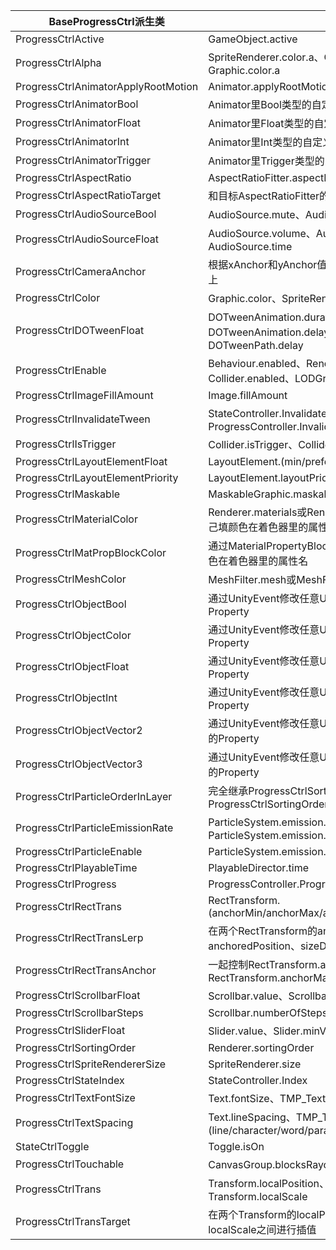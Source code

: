 | BaseProgressCtrl派生类                 | 控制属性                                                                                    |
|-------------------------------------|-----------------------------------------------------------------------------------------|
| ProgressCtrlActive                  | GameObject.active                                                                       |
| ProgressCtrlAlpha                   | SpriteRenderer.color.a、CanvasGroup.alpha、Graphic.color.a                                |
| ProgressCtrlAnimatorApplyRootMotion | Animator.applyRootMotion                                                                |
| ProgressCtrlAnimatorBool            | Animator里Bool类型的自定义参数                                                                   |
| ProgressCtrlAnimatorFloat           | Animator里Float类型的自定义参数                                                                  |
| ProgressCtrlAnimatorInt             | Animator里Int类型的自定义参数                                                                    |
| ProgressCtrlAnimatorTrigger         | Animator里Trigger类型的自定义参数                                                                |
| ProgressCtrlAspectRatio             | AspectRatioFitter.aspectRatio                                                           |
| ProgressCtrlAspectRatioTarget       | 和目标AspectRatioFitter的aspectRatio一致                                                      |
| ProgressCtrlAudioSourceBool         | AudioSource.mute、AudioSource.loop                                                       |
| ProgressCtrlAudioSourceFloat        | AudioSource.volume、AudioSource.pitch、AudioSource.time                                   |
| ProgressCtrlCameraAnchor            | 根据xAnchor和yAnchor值将物体设置在摄像头视口对应坐标上                                                      |
| ProgressCtrlColor                   | Graphic.color、SpriteRenderer.color                                                      |
| ProgressCtrlDOTweenFloat            | DOTweenAnimation.duration、DOTweenAnimation.delay、DOTweenPath.duration、DOTweenPath.delay |
| ProgressCtrlEnable                  | Behaviour.enabled、Renderer.enabled、Collider.enabled、LODGroup.enabled、Cloth.enabled      |
| ProgressCtrlImageFillAmount         | Image.fillAmount                                                                        |
| ProgressCtrlInvalidateTween         | StateController.InvalidateTween、ProgressController.InvalidateTween                      |
| ProgressCtrlIsTrigger               | Collider.isTrigger、Collider2D.isTrigger                                                 |
| ProgressCtrlLayoutElementFloat      | LayoutElement.(min/preferred/flexible)(Width/Height)                                    |
| ProgressCtrlLayoutElementPriority   | LayoutElement.layoutPriority                                                            |
| ProgressCtrlMaskable                | MaskableGraphic.maskable                                                                |
| ProgressCtrlMaterialColor           | Renderer.materials或Renderer.sharedMaterials的color，自己填颜色在着色器里的属性名                        |
| ProgressCtrlMatPropBlockColor       | 通过MaterialPropertyBlock修改Renderer的颜色，自己填颜色在着色器里的属性名                                     |
| ProgressCtrlMeshColor               | MeshFilter.mesh或MeshFilter.sharedMesh的顶点颜色                                              |
| ProgressCtrlObjectBool              | 通过UnityEvent修改任意UnityEngine.Object的Bool类型的Property                                      |
| ProgressCtrlObjectColor             | 通过UnityEvent修改任意UnityEngine.Object的Color类型的Property                                     |
| ProgressCtrlObjectFloat             | 通过UnityEvent修改任意UnityEngine.Object的Float类型的Property                                     |
| ProgressCtrlObjectInt               | 通过UnityEvent修改任意UnityEngine.Object的Int类型的Property                                       |
| ProgressCtrlObjectVector2           | 通过UnityEvent修改任意UnityEngine.Object的Vector2类型的Property                                   |
| ProgressCtrlObjectVector3           | 通过UnityEvent修改任意UnityEngine.Object的Vector3类型的Property                                   |
| ProgressCtrlParticleOrderInLayer    | 完全继承ProgressCtrlSortingOrder，未做任何修改，详见ProgressCtrlSortingOrder                          |
| ProgressCtrlParticleEmissionRate    | ParticleSystem.emission.rateOverTime、ParticleSystem.emission.rateOverDistance           |
| ProgressCtrlParticleEnable          | ParticleSystem.emission.enabled                                                         |
| ProgressCtrlPlayableTime            | PlayableDirector.time                                                                   |
| ProgressCtrlProgress                | ProgressController.Progress                                                             |
| ProgressCtrlRectTrans               | RectTransform.(anchorMin/anchorMax/anchoredPosition/sizeDelta/pivot)                    |
| ProgressCtrlRectTransLerp           | 在两个RectTransform的anchorMin、anchorMax、anchoredPosition、sizeDelta、pivot之间进行插值             |
| ProgressCtrlRectTransAnchor         | 一起控制RectTransform.anchorMin和RectTransform.anchorMax                                     |
| ProgressCtrlScrollbarFloat          | Scrollbar.value、Scrollbar.size                                                          |
| ProgressCtrlScrollbarSteps          | Scrollbar.numberOfSteps                                                                 |
| ProgressCtrlSliderFloat             | Slider.value、Slider.minValue、Slider.maxValue                                            |
| ProgressCtrlSortingOrder            | Renderer.sortingOrder                                                                   |
| ProgressCtrlSpriteRendererSize      | SpriteRenderer.size                                                                     |
| ProgressCtrlStateIndex              | StateController.Index                                                                   |
| ProgressCtrlTextFontSize            | Text.fontSize、TMP_Text.fontSize                                                         |
| ProgressCtrlTextSpacing             | Text.lineSpacing、TMP_Text.(line/character/word/paragraph)Spacing                        |
| StateCtrlToggle                     | Toggle.isOn                                                                             |
| ProgressCtrlTouchable               | CanvasGroup.blocksRaycasts、Graphic.raycastTarget                                        |
| ProgressCtrlTrans                   | Transform.localPosition、Transform.localEulerAngles、Transform.localScale                 |
| ProgressCtrlTransTarget             | 在两个Transform的localPosition、localEulerAngles、localScale之间进行插值                            |